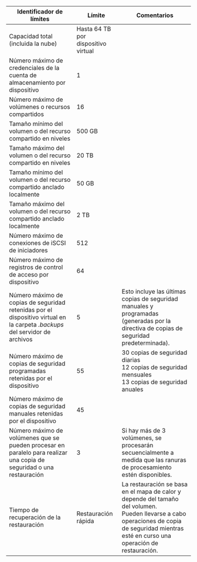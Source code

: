 
| **Identificador de límites** | **Límite** | **Comentarios** |
|-----------------------------------------------------------------------------------------------|---------------|------------------------------------------------------------------------------------------------------------------------------------------------------------------|
| Capacidad total (incluida la nube) | Hasta 64 TB por dispositivo virtual |
| Número máximo de credenciales de la cuenta de almacenamiento por dispositivo | 1 | |
| Número máximo de volúmenes o recursos compartidos | 16 | |
| Tamaño mínimo del volumen o del recurso compartido en niveles | 500 GB | |
| Tamaño máximo del volumen o del recurso compartido en niveles | 20 TB | |
| Tamaño mínimo del volumen o del recurso compartido anclado localmente | 50 GB | |
| Tamaño máximo del volumen o del recurso compartido anclado localmente | 2 TB | |
| Número máximo de conexiones de iSCSI de iniciadores | 512 | |
| Número máximo de registros de control de acceso por dispositivo | 64 | |
| Número máximo de copias de seguridad retenidas por el dispositivo virtual en la carpeta *.backups* del servidor de archivos | 5 | Esto incluye las últimas copias de seguridad manuales y programadas (generadas por la directiva de copias de seguridad predeterminada). |
| Número máximo de copias de seguridad programadas retenidas por el dispositivo | 55 | 30 copias de seguridad diarias<br>12 copias de seguridad mensuales<br>13 copias de seguridad anuales |
| Número máximo de copias de seguridad manuales retenidas por el dispositivo | 45 | |
| Número máximo de volúmenes que se pueden procesar en paralelo para realizar una copia de seguridad o una restauración | 3 | Si hay más de 3 volúmenes, se procesarán secuencialmente a medida que las ranuras de procesamiento estén disponibles. |
| Tiempo de recuperación de la restauración | Restauración rápida | La restauración se basa en el mapa de calor y depende del tamaño del volumen.<br>Pueden llevarse a cabo operaciones de copia de seguridad mientras esté en curso una operación de restauración. |

<!---HONumber=AcomDC_0121_2016-->